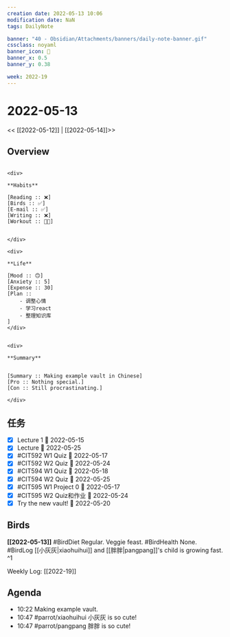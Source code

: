 ```yaml
---
creation date: 2022-05-13 10:06
modification date: NaN
tags: DailyNote

banner: "40 - Obsidian/Attachments/banners/daily-note-banner.gif"
cssclass: noyaml
banner_icon: 💌
banner_x: 0.5
banner_y: 0.38

week: 2022-19
---
```


# 2022-05-13

<< [[2022-05-12]] | [[2022-05-14]]>>


## Overview
```ad-flex

<div>

**Habits**

[Reading :: ❌]
[Birds :: ✅]
[E-mail :: ✅]
[Writing :: ❌]
[Workout :: 🥷🏻]


</div>

<div>

**Life**

[Mood :: 🙃]
[Anxiety :: 5]
[Expense :: 30]
[Plan :: 
	- 调整心情
	- 学习react
	- 整理知识库
]
</div>


<div>

**Summary**


[Summary :: Making example vault in Chinese]
[Pro :: Nothing special.]
[Con :: Still procrastinating.]

</div>

```
## 任务
- [x] Lecture 1 📅 2022-05-15
- [x] Lecture 📅 2022-05-25
- [x] #CIT592 W1 Quiz 📅 2022-05-17
- [x] #CIT592 W2 Quiz 📅 2022-05-24
- [x] #CIT594 W1 Quiz 📅 2022-05-18
- [x] #CIT594 W2 Quiz 📅 2022-05-25
- [x] #CIT595 W1 Project 0 📅 2022-05-17
- [x] #CIT595 W2 Quiz和作业 📅 2022-05-24
- [x] Try the new vault! 📅 2022-05-20

## Birds
**[[2022-05-13]]**
#BirdDiet Regular. Veggie feast. 
#BirdHealth None.
#BirdLog [[小灰灰|xiaohuihui]] and [[胖胖|pangpang]]'s child is growing fast. 
^1

Weekly Log: [[2022-19]]

## Agenda

- 10:22 Making example vault. 
- 10:47 #parrot/xiaohuihui 小灰灰 is so cute!
- 10:47 #parrot/pangpang 胖胖 is so cute!